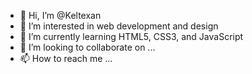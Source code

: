 - 👋 Hi, I’m @Keltexan
- 👀 I’m interested in web development and design
- 🌱 I’m currently learning HTML5, CSS3, and JavaScript
- 💞️ I’m looking to collaborate on ...
- 📫 How to reach me ...

<!---
Keltexan/Keltexan is a ✨ special ✨ repository because its `README.md` (this file) appears on your GitHub profile.
You can click the Preview link to take a look at your changes.
--->
